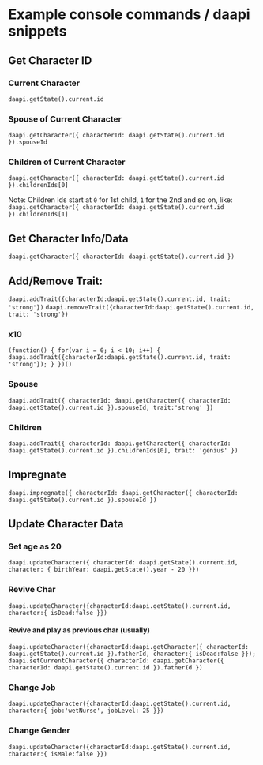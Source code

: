 # Example console commands / daapi snippets

## Get Character ID
### Current Character
`daapi.getState().current.id`
### Spouse of Current Character
`daapi.getCharacter({ characterId: daapi.getState().current.id }).spouseId`
### Children of Current Character
`daapi.getCharacter({ characterId: daapi.getState().current.id }).childrenIds[0]`

Note: Children Ids start at `0` for 1st child, `1` for the 2nd and so on, like: 
`daapi.getCharacter({ characterId: daapi.getState().current.id }).childrenIds[1]`

## Get Character Info/Data
`daapi.getCharacter({ characterId: daapi.getState().current.id })`

## Add/Remove Trait:
`daapi.addTrait({characterId:daapi.getState().current.id, trait: 'strong'})`
`daapi.removeTrait({characterId:daapi.getState().current.id, trait: 'strong'})`
### x10
`(function() { for(var i = 0; i < 10; i++) { daapi.addTrait({characterId:daapi.getState().current.id, trait: 'strong'}); } })()`
### Spouse
`daapi.addTrait({ characterId: daapi.getCharacter({ characterId: daapi.getState().current.id }).spouseId, trait:'strong' })`
### Children
`daapi.addTrait({ characterId: daapi.getCharacter({ characterId: daapi.getState().current.id }).childrenIds[0], trait: 'genius' })`

## Impregnate
`daapi.impregnate({ characterId: daapi.getCharacter({ characterId: daapi.getState().current.id }).spouseId })`

## Update Character Data
### Set age as 20
`daapi.updateCharacter({ characterId: daapi.getState().current.id, character: { birthYear: daapi.getState().year - 20 }})`

### Revive Char
`daapi.updateCharacter({characterId:daapi.getState().current.id, character:{ isDead:false }})`
#### Revive and play as previous char (usually)
`daapi.updateCharacter({characterId:daapi.getCharacter({ characterId: daapi.getState().current.id }).fatherId, character:{ isDead:false }}); daapi.setCurrentCharacter({ characterId: daapi.getCharacter({ characterId: daapi.getState().current.id }).fatherId })`

### Change Job
`daapi.updateCharacter({characterId:daapi.getState().current.id, character:{ job:'wetNurse', jobLevel: 25 }})`

### Change Gender
`daapi.updateCharacter({characterId:daapi.getState().current.id, character:{ isMale:false }})`
